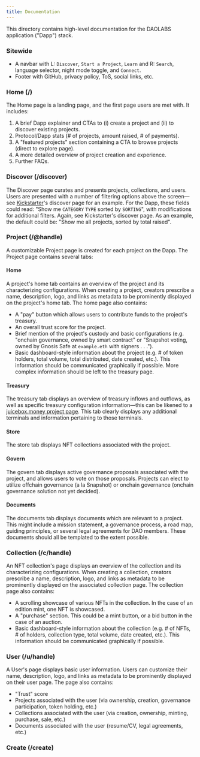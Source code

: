```yaml
---
title: Documentation
---
```


This directory contains high-level documentation for the DAOLABS application ("Dapp") stack.

### Sitewide

- A navbar with L: `Discover`, `Start a Project`, `Learn` and R: `Search`, language selector, night mode toggle, and `Connect`.
- Footer with GitHub, privacy policy, ToS, social links, etc.

### Home (/)

The Home page is a landing page, and the first page users are met with. It includes:

1. A brief Dapp explainer and CTAs to (i) create a project and (ii) to discover existing projects.
2. Protocol/Dapp stats (# of projects, amount raised, # of payments).
3. A "featured projects" section containing a CTA to browse projects (direct to explore page).
4. A more detailed overview of project creation and experience.
5. Further FAQs.

### Discover (/discover)

The Discover page curates and presents projects, collections, and users. Users are presented with a number of filtering options above the screen—see [Kickstarter](https://www.kickstarter.com/discover/)'s discover page for an example. For the Dapp, these fields could read: "Show me `CATEGORY` `TYPE` sorted by `SORTING`", with modifications for additional filters. Again, see Kickstarter's discover page. As an example, the default could be: "Show me all projects, sorted by total raised".

### Project (/@handle)

A customizable Project page is created for each project on the Dapp. The Project page contains several tabs:

#### Home

A project's home tab contains an overview of the project and its characterizing configurations. When creating a project, creators prescribe a name, description, logo, and links as metadata to be prominently displayed on the project's home tab. The home page also contains:

- A "pay" button which allows users to contribute funds to the project's treasury.
- An overall trust score for the project.
- Brief mention of the project's custody and basic configurations (e.g. "onchain governance, owned by smart contract" or "Snapshot voting, owned by Gnosis Safe at `example.eth` with signers . . .").
- Basic dashboard-style information about the project (e.g. # of token holders, total volume, total distributed, date created, etc.). This information should be communicated graphically if possible. More complex information should be left to the treasury page.

#### Treasury

The treasury tab displays an overview of treasury inflows and outflows, as well as specific treasury configuration information—this can be likened to a [juicebox.money project page](https://juicebox.money/@juicebox). This tab clearly displays any additional terminals and information pertaining to those terminals.

#### Store

The store tab displays NFT collections associated with the project.

#### Govern

The govern tab displays active governance proposals associated with the project, and allows users to vote on those proposals. Projects can elect to utilize offchain governance (a la Snapshot) or onchain governance (onchain governance solution not yet decided).

#### Documents

The documents tab displays documents which are relevant to a project. This might include a mission statement, a governance process, a road map, guiding principles, or several legal agreements for DAO members. These documents should all be templated to the extent possible.

### Collection (/c/handle)

An NFT collection's page displays an overview of the collection and its characterizing configurations. When creating a collection, creators prescribe a name, description, logo, and links as metadata to be prominently displayed on the associated collection page. The collection page also contains:

- A scrolling showcase of various NFTs in the collection. In the case of an edition mint, one NFT is showcased.
- A "purchase" section. This could be a mint button, or a bid button in the case of an auction.
- Basic dashboard-style information about the collection (e.g. # of NFTs, # of holders, collection type, total volume, date created, etc.). This information should be communicated graphically if possible.

### User (/u/handle)

A User's page displays basic user information. Users can customize their name, description, logo, and links as metadata to be prominently displayed on their user page. The page also contains:

- "Trust" score
- Projects associated with the user (via ownership, creation, governance participation, token holding, etc.)
- Collections associated with the user (via creation, ownership, minting, purchase, sale, etc.)
- Documents associated with the user (resume/CV, legal agreements, etc.)

### Create (/create)
